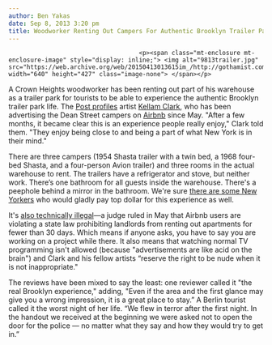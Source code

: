 ```yaml
---
author: Ben Yakas
date: Sep 8, 2013 3:20 pm
title: Woodworker Renting Out Campers For Authentic Brooklyn Trailer Park Experience
---
```


	
										<p><span class="mt-enclosure mt-enclosure-image" style="display: inline;"> <img alt="9813trailer.jpg" src="https://web.archive.org/web/20150413013615im_/http://gothamist.com/attachments/byakas/9813trailer.jpg" width="640" height="427" class="image-none"> </span></p>

<p>A Crown Heights woodworker has been renting out part of his warehouse as a trailer park for tourists to be able to experience the authentic Brooklyn trailer park life. The <a href="https://web.archive.org/web/20150413013615/http://nypost.com/2013/09/08/brooklyn-artist-rents-out-grungy-trailers-to-tourists/">Post profiles</a> artist <a href="https://web.archive.org/web/20150413013615/http://kellamclark.com/">Kellam Clark</a>, who has been advertising the Dean Street campers on <a href="https://web.archive.org/web/20150413013615/https://www.airbnb.com/">Airbnb</a> since May. &quot;After a few months, it became clear this is an experience people really enjoy,&quot; Clark told them. &quot;They enjoy being close to and being a part of what New York is in their mind.&quot;</p>

<p>There are three campers (1954 Shasta trailer with a twin bed, a 1968 four-bed Shasta, and a four-person Avion trailer) and three rooms in the actual warehouse to rent. The trailers have a refrigerator and stove, but neither work. There&#x2019;s one bathroom for all guests inside the warehouse. There&apos;s a peephole behind a mirror in the bathroom. We&apos;re sure <a href="https://web.archive.org/web/20150413013615/http://gothamist.com/tags/gentrification">there are some New Yorkers</a> who would gladly pay top dollar for this experience as well.</p>

<p>It&apos;s <a href="https://web.archive.org/web/20150413013615/http://gothamist.com/2013/05/13/your_airbnb_rental_listing_is_illeg.php">also technically illegal</a>&#x2014;a judge ruled in May that Airbnb users are violating a state law prohibiting landlords from renting out apartments for fewer than 30 days. Which means if anyone asks, you have to say you are working on a project while there. It also means that watching normal TV programming isn&apos;t allowed (because &quot;advertisements are like acid on the brain&quot;) and Clark and his fellow artists &#x201C;reserve the right to be nude when it is not inappropriate.&quot;</p>

<p>The reviews have been mixed to say the least: one reviewer called it &quot;the real Brooklyn experience,&quot; adding, &quot;Even if the area and the first glance may give you a wrong impression, it is a great place to stay.&#x201D; A Berlin tourist called it the worst night of her life. &#x201C;We flew in terror after the first night. In the handout we received at the beginning we were asked not to open the door for the police &#x2014; no matter what they say and how they would try to get in.&#x201D;</p>					
										
									
				